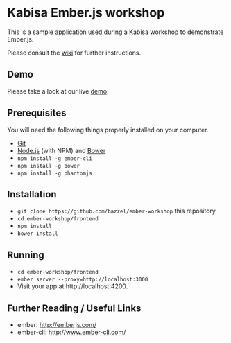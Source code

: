 # Kabisa Ember.js workshop

This is a sample application used during a Kabisa workshop to demonstrate Ember.js.

Please consult the [wiki](https://github.com/bazzel/ember-workshop/wiki) for further instructions.

## Demo
Please take a look at our live [demo](http://kabisa-ember-workshop.herokuapp.com/).

## Prerequisites

You will need the following things properly installed on your computer.

* [Git](http://git-scm.com/)
* [Node.js](http://nodejs.org/) (with NPM) and [Bower](http://bower.io/)
* `npm install -g ember-cli`
* `npm install -g bower`
* `npm install -g phantomjs`

## Installation

* `git clone https://github.com/bazzel/ember-workshop` this
repository
* `cd ember-workshop/frontend`
* `npm install`
* `bower install`

## Running

* `cd ember-workshop/frontend`
* `ember server --proxy=http://localhost:3000`
* Visit your app at http://localhost:4200.


## Further Reading / Useful Links

* ember: http://emberjs.com/
* ember-cli: http://www.ember-cli.com/
